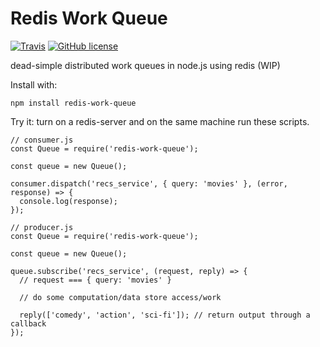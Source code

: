 # Redis Work Queue
[![Travis](https://travis-ci.org/paolord/redis-work-queue.svg?maxAge=2592000)]() [![GitHub license](https://img.shields.io/badge/license-MIT-blue.svg)](https://raw.githubusercontent.com/paolord/redis-work-queue/master/LICENSE)

dead-simple distributed work queues in node.js using redis (WIP)

Install with:
```
npm install redis-work-queue
```

Try it: turn on a redis-server and on the same machine run these scripts.

```
// consumer.js
const Queue = require('redis-work-queue');

const queue = new Queue();

consumer.dispatch('recs_service', { query: 'movies' }, (error, response) => {
  console.log(response);
});
```

```
// producer.js
const Queue = require('redis-work-queue');

const queue = new Queue();

queue.subscribe('recs_service', (request, reply) => {
  // request === { query: 'movies' }

  // do some computation/data store access/work

  reply(['comedy', 'action', 'sci-fi']); // return output through a callback
});
```
